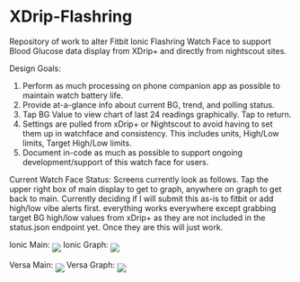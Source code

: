 # XDrip-Flashring
Repository of work to alter Fitbit Ionic Flashring Watch Face to support Blood Glucose data display from XDrip+ and directly from nightscout sites.

Design Goals:
   1) Perform as much processing on phone companion app as possible to maintain watch battery life.
   2) Provide at-a-glance info about current BG, trend, and polling status.
   3) Tap BG Value to view chart of last 24 readings graphically.  Tap to return.
   4) Settings are pulled from xDrip+ or Nightscout to avoid having to set them up in watchface and consistency.  This includes units, High/Low limits, Target High/Low limits.
   5) Document in-code as much as possible to support ongoing development/support of this watch face for users.

Current Watch Face Status:
Screens currently look as follows. Tap the upper right box of main display to get to graph, anywhere on graph to get back to main.
Currently deciding if I will submit this as-is to fitbit or add high/low vibe alerts first. everything works everywhere except grabbing target BG high/low values from xDrip+ as they are not included in the status.json endpoint yet.  Once they are this will just work.

Ionic Main: <img align="middle" src="https://github.com/raymond-richmond/XDrip-Flashring/blob/master/resources/Ionic-Main-May1-2018.png">
Ionic Graph: <img align="middle" src="https://github.com/raymond-richmond/XDrip-Flashring/blob/master/resources/Ionic-Graph-May1-2018.png">

Versa Main: <img align="middle" src="https://github.com/raymond-richmond/XDrip-Flashring/blob/master/resources/Versa-Main-May1-2018.png">
Versa Graph: <img align="middle" src="https://github.com/raymond-richmond/XDrip-Flashring/blob/master/resources/Versa-Graph-May1-2018.png">
